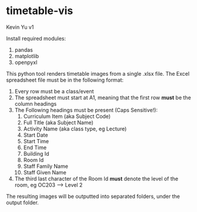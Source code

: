 # timetable-vis
Kevin Yu v1

Install required modules:
1. pandas
2. matplotlib
3. openpyxl

This python tool renders timetable images from a single .xlsx file. The Excel spreadsheet file must be in the following 
format:

1. Every row must be a class/event
2. The spreadsheet must start at A1, meaning that the first row **must** be the column headings
3. The Following headings must be present (Caps Sensitive!):
   1. Curriculum Item (aka Subject Code)
   2. Full Title (aka Subject Name)
   3. Activity Name (aka class type, eg Lecture)
   4. Start Date
   5. Start Time
   6. End Time
   7. Building Id
   8. Room Id
   9. Staff Family Name
   10. Staff Given Name
4. The third last character of the Room Id **must** denote the level of the room, eg OC203 --> Level 2

The resulting images will be outputted into separated folders, under the output folder.